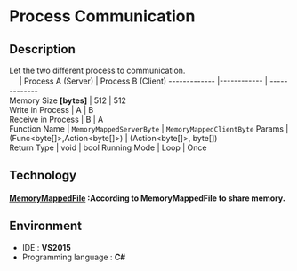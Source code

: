 # Process Communication
## Description
Let the two different process to communication.  
　 | Process A            (Server) | Process B       (Client)
------------- |------------ | -------------        
Memory Size **\[bytes\]** | 512 | 512    
Write in Process | A         |       B   
Receive in Process | B      |       A  
Function Name | `MemoryMappedServerByte` |   `MemoryMappedClientByte`
Params |  (Func<byte\[\]>,Action<byte\[\]>) | (Action<byte\[\]>, byte\[\])  
Return Type | void | bool
Running Mode | Loop | Once
## Technology
#### [MemoryMappedFile](https://docs.microsoft.com/en-us/dotnet/api/system.io.memorymappedfiles.memorymappedfile?view=net-5.0 "Title") :According to MemoryMappedFile to share memory.
## Environment
* IDE : **VS2015** 
* Programming language : **C#**
